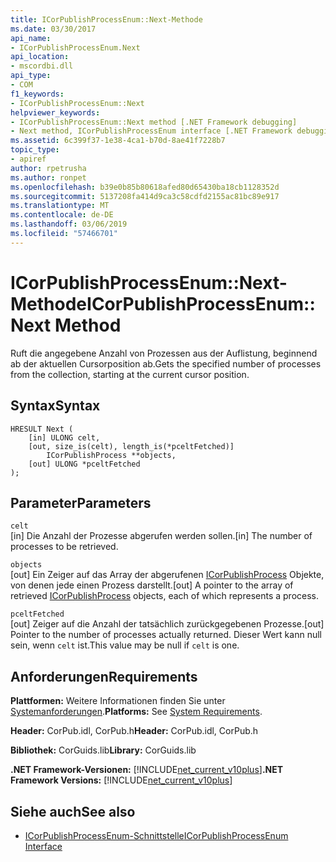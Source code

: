 ```yaml
---
title: ICorPublishProcessEnum::Next-Methode
ms.date: 03/30/2017
api_name:
- ICorPublishProcessEnum.Next
api_location:
- mscordbi.dll
api_type:
- COM
f1_keywords:
- ICorPublishProcessEnum::Next
helpviewer_keywords:
- ICorPublishProcessEnum::Next method [.NET Framework debugging]
- Next method, ICorPublishProcessEnum interface [.NET Framework debugging]
ms.assetid: 6c399f37-1e38-4ca1-b70d-8ae41f7228b7
topic_type:
- apiref
author: rpetrusha
ms.author: ronpet
ms.openlocfilehash: b39e0b85b80618afed80d65430ba18cb1128352d
ms.sourcegitcommit: 5137208fa414d9ca3c58cdfd2155ac81bc89e917
ms.translationtype: MT
ms.contentlocale: de-DE
ms.lasthandoff: 03/06/2019
ms.locfileid: "57466701"
---
```

# <a name="icorpublishprocessenumnext-method"></a><span data-ttu-id="094c9-102">ICorPublishProcessEnum::Next-Methode</span><span class="sxs-lookup"><span data-stu-id="094c9-102">ICorPublishProcessEnum::Next Method</span></span>
<span data-ttu-id="094c9-103">Ruft die angegebene Anzahl von Prozessen aus der Auflistung, beginnend ab der aktuellen Cursorposition ab.</span><span class="sxs-lookup"><span data-stu-id="094c9-103">Gets the specified number of processes from the collection, starting at the current cursor position.</span></span>  
  
## <a name="syntax"></a><span data-ttu-id="094c9-104">Syntax</span><span class="sxs-lookup"><span data-stu-id="094c9-104">Syntax</span></span>  
  
```  
HRESULT Next (  
    [in] ULONG celt,  
    [out, size_is(celt), length_is(*pceltFetched)]  
        ICorPublishProcess **objects,  
    [out] ULONG *pceltFetched  
);  
```  
  
## <a name="parameters"></a><span data-ttu-id="094c9-105">Parameter</span><span class="sxs-lookup"><span data-stu-id="094c9-105">Parameters</span></span>  
 `celt`  
 <span data-ttu-id="094c9-106">[in] Die Anzahl der Prozesse abgerufen werden sollen.</span><span class="sxs-lookup"><span data-stu-id="094c9-106">[in] The number of processes to be retrieved.</span></span>  
  
 `objects`  
 <span data-ttu-id="094c9-107">[out] Ein Zeiger auf das Array der abgerufenen [ICorPublishProcess](../../../../docs/framework/unmanaged-api/debugging/icorpublishprocess-interface.md) Objekte, von denen jede einen Prozess darstellt.</span><span class="sxs-lookup"><span data-stu-id="094c9-107">[out] A pointer to the array of retrieved [ICorPublishProcess](../../../../docs/framework/unmanaged-api/debugging/icorpublishprocess-interface.md) objects, each of which represents a process.</span></span>  
  
 `pceltFetched`  
 <span data-ttu-id="094c9-108">[out] Zeiger auf die Anzahl der tatsächlich zurückgegebenen Prozesse.</span><span class="sxs-lookup"><span data-stu-id="094c9-108">[out] Pointer to the number of processes actually returned.</span></span> <span data-ttu-id="094c9-109">Dieser Wert kann null sein, wenn `celt` ist.</span><span class="sxs-lookup"><span data-stu-id="094c9-109">This value may be null if `celt` is one.</span></span>  
  
## <a name="requirements"></a><span data-ttu-id="094c9-110">Anforderungen</span><span class="sxs-lookup"><span data-stu-id="094c9-110">Requirements</span></span>  
 <span data-ttu-id="094c9-111">**Plattformen:** Weitere Informationen finden Sie unter [Systemanforderungen](../../../../docs/framework/get-started/system-requirements.md).</span><span class="sxs-lookup"><span data-stu-id="094c9-111">**Platforms:** See [System Requirements](../../../../docs/framework/get-started/system-requirements.md).</span></span>  
  
 <span data-ttu-id="094c9-112">**Header:** CorPub.idl, CorPub.h</span><span class="sxs-lookup"><span data-stu-id="094c9-112">**Header:** CorPub.idl, CorPub.h</span></span>  
  
 <span data-ttu-id="094c9-113">**Bibliothek:** CorGuids.lib</span><span class="sxs-lookup"><span data-stu-id="094c9-113">**Library:** CorGuids.lib</span></span>  
  
 <span data-ttu-id="094c9-114">**.NET Framework-Versionen:** [!INCLUDE[net_current_v10plus](../../../../includes/net-current-v10plus-md.md)]</span><span class="sxs-lookup"><span data-stu-id="094c9-114">**.NET Framework Versions:** [!INCLUDE[net_current_v10plus](../../../../includes/net-current-v10plus-md.md)]</span></span>  
  
## <a name="see-also"></a><span data-ttu-id="094c9-115">Siehe auch</span><span class="sxs-lookup"><span data-stu-id="094c9-115">See also</span></span>
- [<span data-ttu-id="094c9-116">ICorPublishProcessEnum-Schnittstelle</span><span class="sxs-lookup"><span data-stu-id="094c9-116">ICorPublishProcessEnum Interface</span></span>](../../../../docs/framework/unmanaged-api/debugging/icorpublishprocessenum-interface.md)
